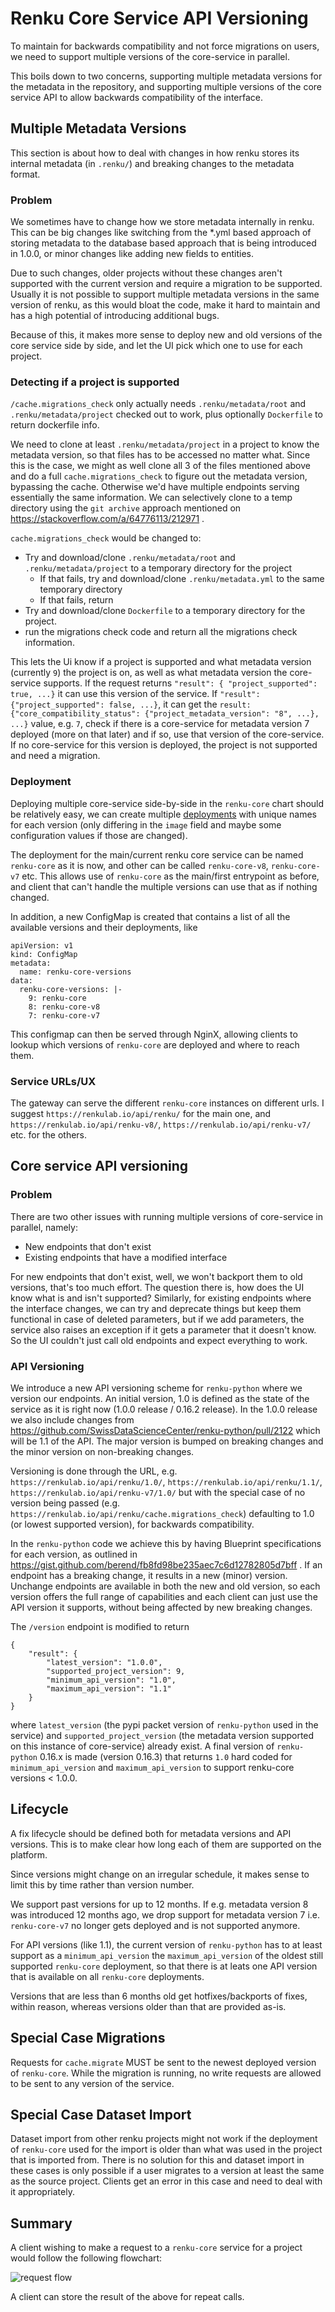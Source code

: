 # Renku Core Service API Versioning

To maintain for backwards compatibility and not force migrations on users, we need to support multiple versions of the core-service in parallel.

This boils down to two concerns, supporting multiple metadata versions for the metadata in the repository, and supporting multiple versions
of the core service API to allow backwards compatibility of the interface.

## Multiple Metadata Versions

This section is about how to deal with changes in how renku stores its internal metadata (in `.renku/`) and breaking changes to the metadata format.

### Problem

We sometimes have to change how we store metadata internally in renku. This can be big changes like switching from the *.yml based approach of storing metadata
to the database based approach that is being introduced in 1.0.0, or minor changes like adding new fields to entities.

Due to such changes, older projects without these changes aren't supported with the current version and require a migration to be supported.
Usually it is not possible to support multiple metadata versions in the same version of renku, as this would bloat the code, make it hard to maintain and
has a high potential of introducing additional bugs.

Because of this, it makes more sense to deploy new and old versions of the core service side by side, and let the UI pick which one to use for each project.

### Detecting if a project is supported

`/cache.migrations_check` only actually needs `.renku/metadata/root` and `.renku/metadata/project` checked out to work, plus optionally `Dockerfile` to return dockerfile info.

We need to clone at least `.renku/metadata/project` in a project to know the metadata version, so that files has to be accessed no matter what. Since this is the case, we might as well clone all 3 of the files mentioned above and do a full `cache.migrations_check` to figure out the metadata version, bypassing the cache. Otherwise we'd have multiple endpoints serving essentially the same information. We can selectively clone to a temp directory using the `git archive` approach mentioned on https://stackoverflow.com/a/64776113/212971 .

`cache.migrations_check` would be changed to:

- Try and download/clone `.renku/metadata/root` and `.renku/metadata/project` to a temporary directory for the project
  - If that fails, try and download/clone `.renku/metadata.yml` to the same temporary directory
  - If that fails, return
- Try and download/clone `Dockerfile` to a temporary directory for the project.
- run the migrations check code and return all the migrations check information.

This lets the Ui know if a project is supported and what metadata version (currently `9`) the project is on, as well as what metadata version the core-service supports.
If the request returns  `"result": { "project_supported": true, ...}` it can use this version of the service.
If `"result": {"project_supported": false, ...}`, it can get the `result: {"core_compatibility_status": {"project_metadata_version": "8", ...}, ...}` value, e.g. `7`,
check if there is a core-service for metadata version 7 deployed (more on that later) and if so, use that version of the core-service. If no core-service for this version
is deployed, the project is not supported and need a migration.

### Deployment

Deploying multiple core-service side-by-side in the `renku-core` chart should be relatively easy, we can create multiple [deployments](https://github.com/SwissDataScienceCenter/renku-python/blob/master/helm-chart/renku-core/templates/deployment.yaml)
with unique names for each version (only differing in the `image` field and maybe some configuration values if those are changed).

The deployment for the main/current renku core service can be named `renku-core` as it is now, and other can be called `renku-core-v8`, `renku-core-v7` etc.
This allows use of `renku-core` as the main/first entrypoint as before, and client that can't handle the multiple versions can use that as if nothing changed.

In addition, a new ConfigMap is created that contains a list of all the available versions and their deployments, like

```
apiVersion: v1
kind: ConfigMap
metadata:
  name: renku-core-versions
data:
  renku-core-versions: |-
    9: renku-core
    8: renku-core-v8
    7: renku-core-v7
```

This configmap can then be served through NginX, allowing clients to lookup which versions of `renku-core` are deployed and where to reach them.

### Service URLs/UX

The gateway can serve the different `renku-core` instances on different urls. I suggest `https://renkulab.io/api/renku/` for the main one, and
`https://renkulab.io/api/renku-v8/`, `https://renkulab.io/api/renku-v7/` etc. for the others.



## Core service API versioning

### Problem

There are two other issues with running multiple versions of core-service in parallel, namely:
- New endpoints that don't exist
- Existing endpoints that have a modified interface

For new endpoints that don't exist, well, we won't backport them to old versions, that's too much effort. The question there is, how does the UI know what is and isn't supported? Similarly, for existing endpoints where the interface changes, we can try and deprecate things but keep them functional in case of deleted parameters, but if we add parameters, the service also raises an exception if it gets a parameter that it doesn't know.
So the UI couldn't just call old endpoints and expect everything to work.

### API Versioning

We introduce a new API versioning scheme for `renku-python` where we version our endpoints. An initial version, 1.0 is defined as the state of the service as it is right now
(1.0.0 release / 0.16.2 release). In the 1.0.0 release we also include changes from https://github.com/SwissDataScienceCenter/renku-python/pull/2122 which will be 1.1 of the API.
The major version is bumped on breaking changes and the minor version on non-breaking changes.

Versioning is done through the URL, e.g. `https://renkulab.io/api/renku/1.0/`, `https://renkulab.io/api/renku/1.1/`, `https://renkulab.io/api/renku-v7/1.0/` but with the special case
of no version being passed (e.g. `https://renkulab.io/api/renku/cache.migrations_check`) defaulting to 1.0 (or lowest supported version), for backwards compatibility.

In the `renku-python` code we achieve this by having Blueprint specifications for each version, as outlined in https://gist.github.com/berend/fb8fd98be235aec7c6d12782805d7bff .
If an endpoint has a breaking change, it results in a new (minor) version. Unchange endpoints are available in both the new and old version, so each version offers the full
range of capabilities and each client can just use the API version it supports, without being affected by new breaking changes.

The `/version` endpoint is modified to return

```
{
    "result": {
        "latest_version": "1.0.0",
        "supported_project_version": 9,
        "minimum_api_version": "1.0",
        "maximum_api_version": "1.1"
    }
}
```

where `latest_version` (the pypi packet version of `renku-python` used in the service) and `supported_project_version` (the metadata version supported on this instance of core-service) already exist.
A final version of `renku-python` 0.16.x is made (version 0.16.3) that returns `1.0` hard coded for `minimum_api_version` and `maximum_api_version` to support renku-core versions
 < 1.0.0.

## Lifecycle

A fix lifecycle should be defined both for metadata versions and API versions. This is to make clear how long each of them are supported on the platform.

Since versions might change on an irregular schedule, it makes sense to limit this by time rather than version number.

We support past versions for up to 12 months.
If e.g. metadata version 8 was introduced 12 months ago, we drop support for metadata version 7 i.e. `renku-core-v7` no longer gets deployed and is not supported anymore.

For API versions (like 1.1), the current version of `renku-python` has to at least support as a `minimum_api_version` the `maximum_api_version` of the oldest still supported
`renku-core` deployment, so that there is at leats one API version that is available on all `renku-core` deployments.

Versions that are less than 6 months old get hotfixes/backports of fixes, within reason, whereas versions older than that are provided as-is.

## Special Case Migrations

Requests for `cache.migrate` MUST be sent to the newest deployed version of `renku-core`. While the migration is running, no write requests are allowed to be sent to any version of the service.

## Special Case Dataset Import

Dataset import from other renku projects might not work if the deployment of `renku-core` used for the import is older than what was used in the project that is imported from.
There is no solution for this and dataset import in these cases is only possible if a user migrates to a version at least the same as the source project.
Clients get an error in this case and need to deal with it appropriately.

## Summary

A client wishing to make a request to a `renku-core` service for a project would follow the following flowchart:

![request flow](request-flow.svg)

A client can store the result of the above for repeat calls.
